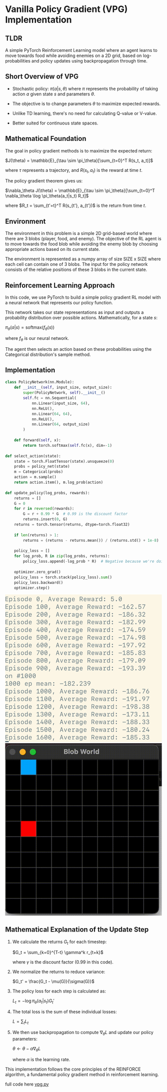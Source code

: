 # Vanilla Policy Gradient (VPG) Implementation

## TLDR
A simple PyTorch Reinforcement Learning model where an agent learns to move towards food while avoiding enemies on a 2D grid, based on log-probabilities and policy updates using backpropagation through time.

## Short Overview of VPG

- Stochastic policy: $\pi(a|s,\theta)$
  where $\pi$ represents the probability of taking action $a$ given state $s$ and parameters $\theta$.

- The objective is to change parameters $\theta$ to maximize expected rewards.

- Unlike TD learning, there's no need for calculating Q-value or V-value.

- Better suited for continuous state spaces.

## Mathematical Foundation

The goal in policy gradient methods is to maximize the expected return:

$J(\theta) = \mathbb{E}_{\tau \sim \pi_\theta}[\sum_{t=0}^T R(s_t, a_t)]$

where $\tau$ represents a trajectory, and $R(s_t, a_t)$ is the reward at time $t$.

The policy gradient theorem gives us:

$\nabla_\theta J(\theta) = \mathbb{E}_{\tau \sim \pi_\theta}[\sum_{t=0}^T \nabla_\theta \log \pi_\theta(a_t|s_t) R_t]$

where $R_t = \sum_{t'=t}^T R(s_{t'}, a_{t'})$ is the return from time $t$.

## Environment

The environment in this problem is a simple 2D grid-based world where there are 3 blobs (player, food, and enemy). The objective of the RL agent is to move towards the food blob while avoiding the enemy blob by choosing appropriate actions based on its current state.

The environment is represented as a numpy array of size SIZE x SIZE where each cell can contain one of 3 blobs. The input for the policy network consists of the relative positions of these 3 blobs in the current state.

## Reinforcement Learning Approach

In this code, we use PyTorch to build a simple policy gradient RL model with a neural network that represents our policy function.

This network takes our state representations as input and outputs a probability distribution over possible actions. Mathematically, for a state $s$:

$\pi_\theta(a|s) = \text{softmax}(f_\theta(s))$

where $f_\theta$ is our neural network.

The agent then selects an action based on these probabilities using the Categorical distribution's sample method.

## Implementation

```python
class PolicyNetwork(nn.Module):
    def __init__(self, input_size, output_size):
        super(PolicyNetwork, self).__init__()
        self.fc = nn.Sequential(
            nn.Linear(input_size, 64),
            nn.ReLU(),
            nn.Linear(64, 64),
            nn.ReLU(),
            nn.Linear(64, output_size)
        )

    def forward(self, x):
        return torch.softmax(self.fc(x), dim=-1)

def select_action(state):
    state = torch.FloatTensor(state).unsqueeze(0)
    probs = policy_net(state)
    m = Categorical(probs)
    action = m.sample()
    return action.item(), m.log_prob(action)

def update_policy(log_probs, rewards):
    returns = []
    G = 0
    for r in reversed(rewards):
        G = r + 0.99 * G  # 0.99 is the discount factor
        returns.insert(0, G)
    returns = torch.tensor(returns, dtype=torch.float32)
    
    if len(returns) > 1:
        returns = (returns - returns.mean()) / (returns.std() + 1e-8)  # Normalization
    
    policy_loss = []
    for log_prob, R in zip(log_probs, returns):
        policy_loss.append(-log_prob * R)  # Negative because we're doing gradient ascent
    
    optimizer.zero_grad()
    policy_loss = torch.stack(policy_loss).sum()
    policy_loss.backward()
    optimizer.step()
```

![VPG-training](media/vpg_training.png)
<br>
![VPG-moving](media/vpg_moving.gif)

## Mathematical Explanation of the Update Step

1. We calculate the returns $G_t$ for each timestep:

   $G_t = \sum_{k=0}^{T-t} \gamma^k r_{t+k}$

   where $\gamma$ is the discount factor (0.99 in this code).

2. We normalize the returns to reduce variance:

   $G_t' = \frac{G_t - \mu(G)}{\sigma(G)}$

3. The policy loss for each step is calculated as:

   $L_t = -\log \pi_\theta(a_t|s_t) G_t'$

4. The total loss is the sum of these individual losses:

   $L = \sum_t L_t$

5. We then use backpropagation to compute $\nabla_\theta L$ and update our policy parameters:

   $\theta \leftarrow \theta - \alpha \nabla_\theta L$

   where $\alpha$ is the learning rate.

This implementation follows the core principles of the REINFORCE algorithm, a fundamental policy gradient method in reinforcement learning.


full code here [vpg.py](./code/vpg.py)

